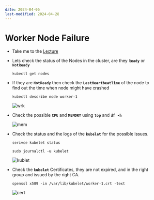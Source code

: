 ```yaml
---
date: 2024-04-05
last-modified: 2024-04-28
---
```

# Worker Node Failure

  - Take me to the [Lecture](https://kodekloud.com/topic/worker-node-failure/)

  - Lets check the status of the Nodes in the cluster, are they **`Ready`** or **`NotReady`**

    ```
    kubectl get nodes
    ```

  - If they are **`NotReady`** then check the **`LastHeartbeatTime`** of the node to find out the time when node might have crashed

    ```
    kubectl describe node worker-1
    ```

    ![wrk](wrk.PNG)


  - Check the possible **`CPU`** and **`MEMORY`**  using **`top`** and **`df -h`** 

 
    ![mem](mem.PNG)


  - Check the status and the logs of the **`kubelet`** for the possible issues.

    ```
    serivce kubelet status
    ```

    ```
    sudo journalctl -u kubelet
    ```
    ![kublet](kublet.PNG)
  
    
  - Check the **`kubelet`** Certificates, they are not expired, and in the right group and issued by the right CA.

    ```
    openssl x509 -in /var/lib/kubelet/worker-1.crt -text
    ```

    ![cert](cert.PNG)


